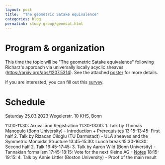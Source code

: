 ```yaml
---
layout: post
title:  "The geometric Satake equivalence"
categories: blog
permalink: study-group/geomsat.html
---
```




# Program & organization

This time the topic will be "The geometric Satake equivalence" following Richarz's approach via universally locally acyclic sheaves (https://arxiv.org/abs/1207.5314). See the attached [poster](/assets/Geomsatplan.pdf) for more details.
 
If you are interested, you can fill out this <a href="https://forms.gle/oWwaUbbCyQ88oZTd6">survey</a>. 


# Schedule

Saturday 25.03.2023 Wegelerstr. 10 KHS, Bonn

11:00-11:30: Arrival and Registration
11:30-13:00: 1. Talk by Thomas Manopulo (Bonn University) - Introduction + Prerequisites
13:15-13:45: First half 2. Talk by Rizacan Ciloglu (TU Darmstadt) - ULA sheaves and the Symmetric Monoidal Structure
13:45-15:30: Lunch break
15:30-16:30: Second half 2. Talk
16:45-17:45: 3. Talk by Aaron Wild (Bonn University) - Tannakian formalism
17:45-18:15: Vote for the next Kleine AG - <a href="https://aaronwild.gitlab.io/kleineag23/tannakian-satake.pdf">Notes</a>
18:15-19:15: 4. Talk by Annie Littler (Boston University) - Proof of the main result